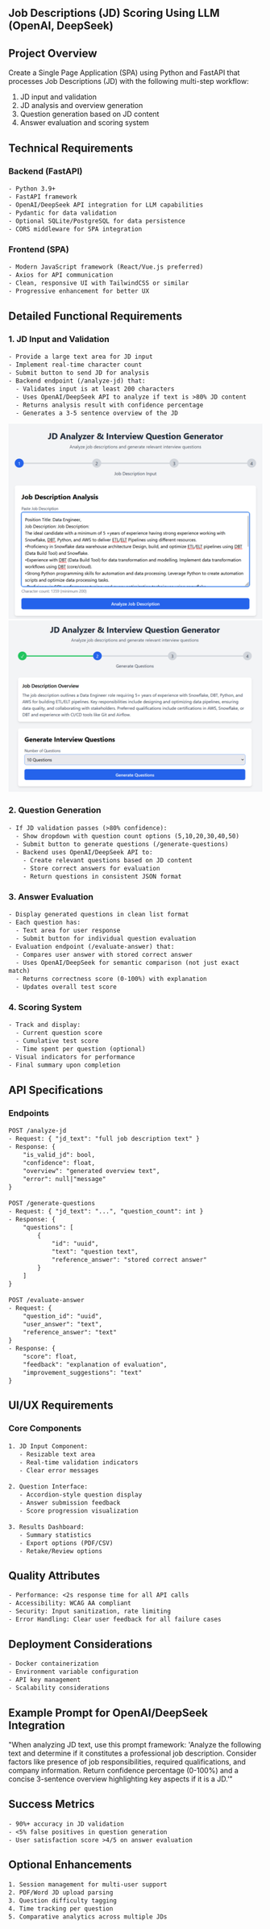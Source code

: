## Job Descriptions (JD) Scoring Using LLM (OpenAI, DeepSeek)

## Project Overview
Create a Single Page Application (SPA) using Python and FastAPI that processes Job Descriptions (JD) with the following multi-step workflow:
1. JD input and validation
2. JD analysis and overview generation
3. Question generation based on JD content
4. Answer evaluation and scoring system

## Technical Requirements

### Backend (FastAPI)
```
- Python 3.9+
- FastAPI framework
- OpenAI/DeepSeek API integration for LLM capabilities
- Pydantic for data validation
- Optional SQLite/PostgreSQL for data persistence
- CORS middleware for SPA integration
```

### Frontend (SPA)
```
- Modern JavaScript framework (React/Vue.js preferred)
- Axios for API communication
- Clean, responsive UI with TailwindCSS or similar
- Progressive enhancement for better UX
```

## Detailed Functional Requirements

### 1. JD Input and Validation
```
- Provide a large text area for JD input
- Implement real-time character count
- Submit button to send JD for analysis
- Backend endpoint (/analyze-jd) that:
  - Validates input is at least 200 characters
  - Uses OpenAI/DeepSeek API to analyze if text is >80% JD content
  - Returns analysis result with confidence percentage
  - Generates a 3-5 sentence overview of the JD
```
![Alt text](Image/Image_1.png)
![Alt text](Image/Image_2.png)

### 2. Question Generation
```
- If JD validation passes (>80% confidence):
  - Show dropdown with question count options (5,10,20,30,40,50)
  - Submit button to generate questions (/generate-questions)
  - Backend uses OpenAI/DeepSeek API to:
    - Create relevant questions based on JD content
    - Store correct answers for evaluation
    - Return questions in consistent JSON format
```

### 3. Answer Evaluation
```
- Display generated questions in clean list format
- Each question has:
  - Text area for user response
  - Submit button for individual question evaluation
- Evaluation endpoint (/evaluate-answer) that:
  - Compares user answer with stored correct answer
  - Uses OpenAI/DeepSeek for semantic comparison (not just exact match)
  - Returns correctness score (0-100%) with explanation
  - Updates overall test score
```

### 4. Scoring System
```
- Track and display:
  - Current question score
  - Cumulative test score
  - Time spent per question (optional)
- Visual indicators for performance
- Final summary upon completion
```

## API Specifications

### Endpoints
```
POST /analyze-jd
- Request: { "jd_text": "full job description text" }
- Response: { 
    "is_valid_jd": bool,
    "confidence": float,
    "overview": "generated overview text",
    "error": null|"message" 
}

POST /generate-questions
- Request: { "jd_text": "...", "question_count": int }
- Response: {
    "questions": [
        {
            "id": "uuid",
            "text": "question text",
            "reference_answer": "stored correct answer" 
        }
    ]
}

POST /evaluate-answer
- Request: { 
    "question_id": "uuid",
    "user_answer": "text",
    "reference_answer": "text" 
}
- Response: {
    "score": float,
    "feedback": "explanation of evaluation",
    "improvement_suggestions": "text" 
}
```

## UI/UX Requirements

### Core Components
```
1. JD Input Component:
   - Resizable text area
   - Real-time validation indicators
   - Clear error messages

2. Question Interface:
   - Accordion-style question display
   - Answer submission feedback
   - Score progression visualization

3. Results Dashboard:
   - Summary statistics
   - Export options (PDF/CSV)
   - Retake/Review options
```

## Quality Attributes

```
- Performance: <2s response time for all API calls
- Accessibility: WCAG AA compliant
- Security: Input sanitization, rate limiting
- Error Handling: Clear user feedback for all failure cases
```

## Deployment Considerations

```
- Docker containerization
- Environment variable configuration
- API key management
- Scalability considerations
```

## Example Prompt for OpenAI/DeepSeek Integration

"When analyzing JD text, use this prompt framework:
'Analyze the following text and determine if it constitutes a professional job description. Consider factors like presence of job responsibilities, required qualifications, and company information. Return confidence percentage (0-100%) and a concise 3-sentence overview highlighting key aspects if it is a JD.'"

## Success Metrics

```
- 90%+ accuracy in JD validation
- <5% false positives in question generation
- User satisfaction score >4/5 on answer evaluation
```

## Optional Enhancements

```
1. Session management for multi-user support
2. PDF/Word JD upload parsing
3. Question difficulty tagging
4. Time tracking per question
5. Comparative analytics across multiple JDs
```